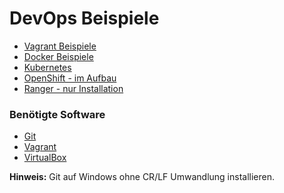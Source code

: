 DevOps Beispiele
================

* [Vagrant Beispiele](vagrant/)
* [Docker Beispiele](docker/)
* [Kubernetes](https://github.com/mc-b/dok/)
* [OpenShift - im Aufbau](openshift/)
* [Ranger - nur Installation](ranger/)

### Benötigte Software

* [Git](https://git-scm.com/)
* [Vagrant](https://www.vagrantup.com/)
* [VirtualBox](https://www.virtualbox.org/)

**Hinweis:** Git auf Windows ohne CR/LF Umwandlung installieren.
